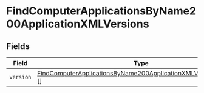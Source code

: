 # FindComputerApplicationsByName200ApplicationXMLVersions


## Fields

| Field                                                                                                                                                           | Type                                                                                                                                                            | Required                                                                                                                                                        | Description                                                                                                                                                     |
| --------------------------------------------------------------------------------------------------------------------------------------------------------------- | --------------------------------------------------------------------------------------------------------------------------------------------------------------- | --------------------------------------------------------------------------------------------------------------------------------------------------------------- | --------------------------------------------------------------------------------------------------------------------------------------------------------------- |
| `version`                                                                                                                                                       | [FindComputerApplicationsByName200ApplicationXMLVersionsVersion](../../models/operations/findcomputerapplicationsbyname200applicationxmlversionsversion.md)[][] | :heavy_minus_sign:                                                                                                                                              | N/A                                                                                                                                                             |